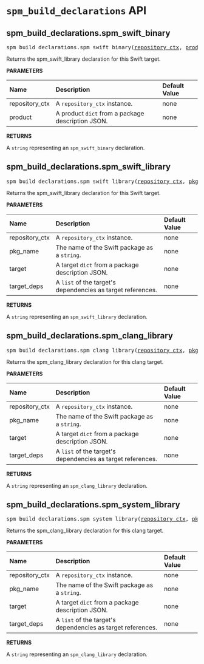<!-- Generated with Stardoc, Do Not Edit! -->
# `spm_build_declarations` API


<a id="spm_build_declarations.spm_swift_binary"></a>

## spm_build_declarations.spm_swift_binary

<pre>
spm_build_declarations.spm_swift_binary(<a href="#spm_build_declarations.spm_swift_binary-repository_ctx">repository_ctx</a>, <a href="#spm_build_declarations.spm_swift_binary-product">product</a>)
</pre>

Returns the spm_swift_library declaration for this Swift target.

**PARAMETERS**


| Name  | Description | Default Value |
| :------------- | :------------- | :------------- |
| <a id="spm_build_declarations.spm_swift_binary-repository_ctx"></a>repository_ctx |  A <code>repository_ctx</code> instance.   |  none |
| <a id="spm_build_declarations.spm_swift_binary-product"></a>product |  A product <code>dict</code> from a package description JSON.   |  none |

**RETURNS**

A `string` representing an `spm_swift_binary` declaration.


<a id="spm_build_declarations.spm_swift_library"></a>

## spm_build_declarations.spm_swift_library

<pre>
spm_build_declarations.spm_swift_library(<a href="#spm_build_declarations.spm_swift_library-repository_ctx">repository_ctx</a>, <a href="#spm_build_declarations.spm_swift_library-pkg_name">pkg_name</a>, <a href="#spm_build_declarations.spm_swift_library-target">target</a>, <a href="#spm_build_declarations.spm_swift_library-target_deps">target_deps</a>)
</pre>

Returns the spm_swift_library declaration for this Swift target.

**PARAMETERS**


| Name  | Description | Default Value |
| :------------- | :------------- | :------------- |
| <a id="spm_build_declarations.spm_swift_library-repository_ctx"></a>repository_ctx |  A <code>repository_ctx</code> instance.   |  none |
| <a id="spm_build_declarations.spm_swift_library-pkg_name"></a>pkg_name |  The name of the Swift package as a <code>string</code>.   |  none |
| <a id="spm_build_declarations.spm_swift_library-target"></a>target |  A target <code>dict</code> from a package description JSON.   |  none |
| <a id="spm_build_declarations.spm_swift_library-target_deps"></a>target_deps |  A <code>list</code> of the target's dependencies as target references.   |  none |

**RETURNS**

A `string` representing an `spm_swift_library` declaration.


<a id="spm_build_declarations.spm_clang_library"></a>

## spm_build_declarations.spm_clang_library

<pre>
spm_build_declarations.spm_clang_library(<a href="#spm_build_declarations.spm_clang_library-repository_ctx">repository_ctx</a>, <a href="#spm_build_declarations.spm_clang_library-pkg_name">pkg_name</a>, <a href="#spm_build_declarations.spm_clang_library-target">target</a>, <a href="#spm_build_declarations.spm_clang_library-target_deps">target_deps</a>)
</pre>

Returns the spm_clang_library declaration for this clang target.

**PARAMETERS**


| Name  | Description | Default Value |
| :------------- | :------------- | :------------- |
| <a id="spm_build_declarations.spm_clang_library-repository_ctx"></a>repository_ctx |  A <code>repository_ctx</code> instance.   |  none |
| <a id="spm_build_declarations.spm_clang_library-pkg_name"></a>pkg_name |  The name of the Swift package as a <code>string</code>.   |  none |
| <a id="spm_build_declarations.spm_clang_library-target"></a>target |  A target <code>dict</code> from a package description JSON.   |  none |
| <a id="spm_build_declarations.spm_clang_library-target_deps"></a>target_deps |  A <code>list</code> of the target's dependencies as target references.   |  none |

**RETURNS**

A `string` representing an `spm_clang_library` declaration.


<a id="spm_build_declarations.spm_system_library"></a>

## spm_build_declarations.spm_system_library

<pre>
spm_build_declarations.spm_system_library(<a href="#spm_build_declarations.spm_system_library-repository_ctx">repository_ctx</a>, <a href="#spm_build_declarations.spm_system_library-pkg_name">pkg_name</a>, <a href="#spm_build_declarations.spm_system_library-target">target</a>, <a href="#spm_build_declarations.spm_system_library-target_deps">target_deps</a>)
</pre>

Returns the spm_clang_library declaration for this clang target.

**PARAMETERS**


| Name  | Description | Default Value |
| :------------- | :------------- | :------------- |
| <a id="spm_build_declarations.spm_system_library-repository_ctx"></a>repository_ctx |  A <code>repository_ctx</code> instance.   |  none |
| <a id="spm_build_declarations.spm_system_library-pkg_name"></a>pkg_name |  The name of the Swift package as a <code>string</code>.   |  none |
| <a id="spm_build_declarations.spm_system_library-target"></a>target |  A target <code>dict</code> from a package description JSON.   |  none |
| <a id="spm_build_declarations.spm_system_library-target_deps"></a>target_deps |  A <code>list</code> of the target's dependencies as target references.   |  none |

**RETURNS**

A `string` representing an `spm_clang_library` declaration.


